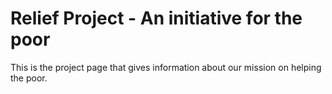 # Relief Project - An initiative for the poor

This is the project page that gives information about our mission on helping the poor.
